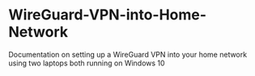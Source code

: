 # WireGuard-VPN-into-Home-Network


Documentation on setting up a WireGuard VPN into your home network using two laptops both running on Windows 10
